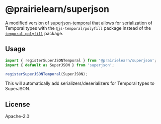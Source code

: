 # @prairielearn/superjson

A modified version of [superjson-temporal](https://www.npmjs.com/package/superjson-temporal) that allows for serialization of Temporal types with the `@js-temporal/polyfill` package instead of the [`temporal-polyfill`](https://www.npmjs.com/package/temporal-polyfill) package.

## Usage

```typescript
import { registerSuperJSONTemporal } from '@prairielearn/superjson';
import { default as SuperJSON } from 'superjson';

registerSuperJSONTemporal(SuperJSON);
```

This will automatically add serializers/deserializers for Temporal types to SuperJSON.

## License

Apache-2.0
